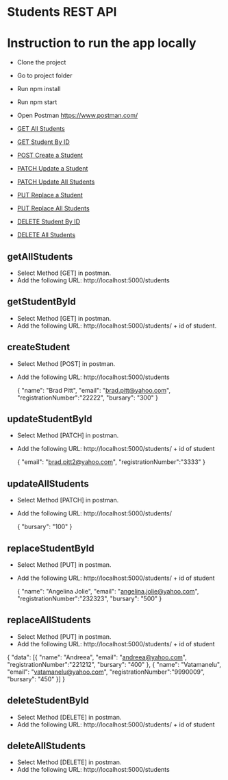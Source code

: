 # Students REST API

# Instruction to run the app locally
* Clone the project
* Go to project folder
* Run npm install
* Run npm start
* Open Postman https://www.postman.com/


* [GET All Students](#getAllStudents)
* [GET Student By ID](#getStudentById)
* [POST Create a Student](#createStudent)
* [PATCH Update a Student](#updateStudentById)
* [PATCH Update All Students](#updateAllStudents)
* [PUT Replace a Student](#replaceStudentById)
* [PUT Replace All Students](#replaceAllStudents)
* [DELETE Student By ID](#deleteStudentById)
* [DELETE All Students](#deleteAllStudents)

## getAllStudents

* Select Method [GET] in postman.
* Add the following URL: http://localhost:5000/students

## getStudentById

* Select Method [GET] in postman.
* Add the following URL: http://localhost:5000/students/ + id of student.


## createStudent

* Select Method [POST] in postman.
* Add the following URL: http://localhost:5000/students

    {
        "name": "Brad Pitt",
        "email": "brad.pitt@yahoo.com",
        "registrationNumber":"22222",
		"bursary": "300"
    }

## updateStudentById

* Select Method [PATCH] in postman.
* Add the following URL: http://localhost:5000/students/ + id of student

    {
        "email": "brad.pitt2@yahoo.com",
        "registrationNumber":"3333"
	}
	
## updateAllStudents

* Select Method [PATCH] in postman.
* Add the following URL: http://localhost:5000/students/

    {
		"bursary": "100"
	}


## replaceStudentById

* Select Method [PUT] in postman.
* Add the following URL: http://localhost:5000/students/ + id of student

    {
        "name": "Angelina Jolie",
        "email": "angelina.jolie@yahoo.com",
        "registrationNumber":"232323",
		"bursary": "500"
    }
	
## replaceAllStudents

* Select Method [PUT] in postman.
* Add the following URL: http://localhost:5000/students/ + id of student

{
	"data": 
	[{
		"name": "Andreea",
        "email": "andreea@yahoo.com",
        "registrationNumber":"221212",
		"bursary": "400"
		},
		{
		"name": "Vatamanelu",
        "email": "vatamanelu@yahoo.com",
        "registrationNumber":"9990009",
		"bursary": "450"
	}]
}

## deleteStudentById

* Select Method [DELETE] in postman.
* Add the following URL: http://localhost:5000/students/ + id of student

## deleteAllStudents

* Select Method [DELETE] in postman.
* Add the following URL: http://localhost:5000/students
